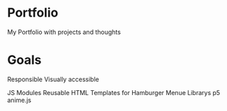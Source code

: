# Portfolio
My Portfolio with projects and thoughts


# Goals
Responsible 
Visually accessible

JS Modules
Reusable HTML Templates for Hamburger Menue
Librarys p5 anime.js
